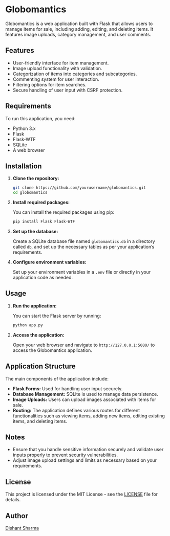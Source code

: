 # Globomantics

Globomantics is a web application built with Flask that allows users to manage items for sale, including adding, editing, and deleting items. It features image uploads, category management, and user comments.

## Features

- User-friendly interface for item management.
- Image upload functionality with validation.
- Categorization of items into categories and subcategories.
- Commenting system for user interaction.
- Filtering options for item searches.
- Secure handling of user input with CSRF protection.

## Requirements

To run this application, you need:

- Python 3.x
- Flask
- Flask-WTF
- SQLite
- A web browser

## Installation

1. **Clone the repository:**

   ```bash
   git clone https://github.com/yourusername/globomantics.git
   cd globomantics
   ```

2. **Install required packages:**

   You can install the required packages using pip:

   ```bash
   pip install Flask Flask-WTF
   ```

3. **Set up the database:**

   Create a SQLite database file named `globomantics.db` in a directory called `db`, and set up the necessary tables as per your application’s requirements.

4. **Configure environment variables:**

   Set up your environment variables in a `.env` file or directly in your application code as needed.

## Usage

1. **Run the application:**

   You can start the Flask server by running:

   ```bash
   python app.py
   ```

2. **Access the application:**

   Open your web browser and navigate to `http://127.0.0.1:5000/` to access the Globomantics application.

## Application Structure

The main components of the application include:

- **Flask Forms:** Used for handling user input securely.
- **Database Management:** SQLite is used to manage data persistence.
- **Image Uploads:** Users can upload images associated with items for sale.
- **Routing:** The application defines various routes for different functionalities such as viewing items, adding new items, editing existing items, and deleting items.

## Notes

- Ensure that you handle sensitive information securely and validate user inputs properly to prevent security vulnerabilities.
- Adjust image upload settings and limits as necessary based on your requirements.

## License

This project is licensed under the MIT License - see the [LICENSE](LICENSE) file for details.

## Author

[Dishant Sharma](https://github.com/sharmadishant04)
